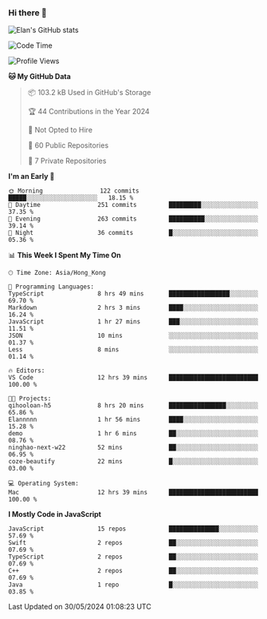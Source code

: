 ### Hi there 👋

![Elan's GitHub stats](https://github-readme-stats.vercel.app/api?username=elaninhust&rank_icon=github)

<!--START_SECTION:waka-->
![Code Time](http://img.shields.io/badge/Code%20Time-245%20hrs%2018%20mins-blue)

![Profile Views](http://img.shields.io/badge/Profile%20Views-0-blue)

**🐱 My GitHub Data** 

> 📦 103.2 kB Used in GitHub's Storage 
 > 
> 🏆 44 Contributions in the Year 2024
 > 
> 🚫 Not Opted to Hire
 > 
> 📜 60 Public Repositories 
 > 
> 🔑 7 Private Repositories 
 > 
**I'm an Early 🐤** 

```text
🌞 Morning                122 commits         █████░░░░░░░░░░░░░░░░░░░░   18.15 % 
🌆 Daytime                251 commits         █████████░░░░░░░░░░░░░░░░   37.35 % 
🌃 Evening                263 commits         ██████████░░░░░░░░░░░░░░░   39.14 % 
🌙 Night                  36 commits          █░░░░░░░░░░░░░░░░░░░░░░░░   05.36 % 
```


📊 **This Week I Spent My Time On** 

```text
🕑︎ Time Zone: Asia/Hong_Kong

💬 Programming Languages: 
TypeScript               8 hrs 49 mins       █████████████████░░░░░░░░   69.70 % 
Markdown                 2 hrs 3 mins        ████░░░░░░░░░░░░░░░░░░░░░   16.24 % 
JavaScript               1 hr 27 mins        ███░░░░░░░░░░░░░░░░░░░░░░   11.51 % 
JSON                     10 mins             ░░░░░░░░░░░░░░░░░░░░░░░░░   01.37 % 
Less                     8 mins              ░░░░░░░░░░░░░░░░░░░░░░░░░   01.14 % 

🔥 Editors: 
VS Code                  12 hrs 39 mins      █████████████████████████   100.00 % 

🐱‍💻 Projects: 
qihooloan-h5             8 hrs 20 mins       ████████████████░░░░░░░░░   65.86 % 
Elannnnn                 1 hr 56 mins        ████░░░░░░░░░░░░░░░░░░░░░   15.28 % 
demo                     1 hr 6 mins         ██░░░░░░░░░░░░░░░░░░░░░░░   08.76 % 
ninghao-next-w22         52 mins             ██░░░░░░░░░░░░░░░░░░░░░░░   06.95 % 
coze-beautify            22 mins             █░░░░░░░░░░░░░░░░░░░░░░░░   03.00 % 

💻 Operating System: 
Mac                      12 hrs 39 mins      █████████████████████████   100.00 % 
```

**I Mostly Code in JavaScript** 

```text
JavaScript               15 repos            ██████████████░░░░░░░░░░░   57.69 % 
Swift                    2 repos             ██░░░░░░░░░░░░░░░░░░░░░░░   07.69 % 
TypeScript               2 repos             ██░░░░░░░░░░░░░░░░░░░░░░░   07.69 % 
C++                      2 repos             ██░░░░░░░░░░░░░░░░░░░░░░░   07.69 % 
Java                     1 repo              █░░░░░░░░░░░░░░░░░░░░░░░░   03.85 % 
```




 Last Updated on 30/05/2024 01:08:23 UTC
<!--END_SECTION:waka-->
